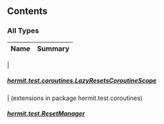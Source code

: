 

## Contents

### All Types

| Name | Summary |
|---|---|
|

##### [hermit.test.coroutines.LazyResetsCoroutineScope](../hermit.test.coroutines/-lazy-resets-coroutine-scope.md)


| (extensions in package hermit.test.coroutines)

##### [hermit.test.ResetManager](../hermit.test.coroutines/hermit.test.-reset-manager/index.md)


